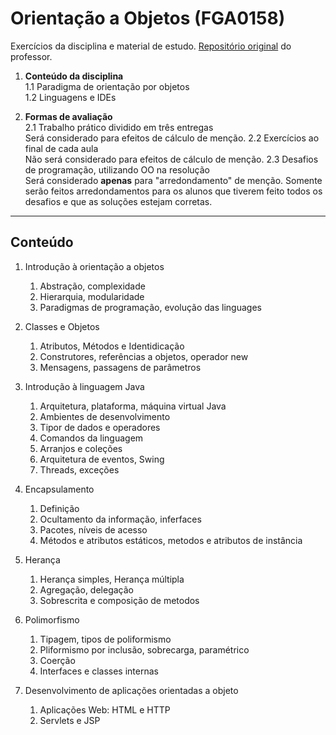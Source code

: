 # Orientação a Objetos (FGA0158)
Exercícios da disciplina e material de estudo. [Repositório original](https://github.com/andrelanna/fga0158)
do professor.

1. **Conteúdo da disciplina**  
    1.1 Paradigma de orientação por objetos  
    1.2 Linguagens e IDEs  
    
2. **Formas de avaliação**  
	2.1 Trabalho prático dividido em três entregas  
	    Será considerado para efeitos de cálculo de menção. 
	2.2 Exercícios ao final de cada aula  
	    Não será considerado para efeitos de cálculo de menção.
	2.3 Desafios de programação, utilizando OO na resolução  
	    Será considerado **apenas** para "arredondamento" de menção. Somente serão feitos arredondamentos para os alunos que tiverem feito todos os desafios e que as soluções estejam corretas. 

---
## Conteúdo
1. Introdução à orientação a objetos 
    1. Abstração, complexidade 
    1. Hierarquia, modularidade 
    1. Paradigmas de programação, evolução das linguages

1. Classes e Objetos 
    1. Atributos, Métodos e Identidicação 
    1. Construtores, referências a objetos, operador new 
    1. Mensagens, passagens de parâmetros

1. Introdução à linguagem Java 
    1. Arquitetura, plataforma, máquina virtual Java 
    1. Ambientes de desenvolvimento 
    1. Tipor de dados e operadores 
    1. Comandos da linguagem 
    1. Arranjos e coleções 
    1. Arquitetura de eventos, Swing 
    1. Threads, exceções

1. Encapsulamento 
    1. Definição 
    1. Ocultamento da informação, inferfaces 
    1. Pacotes, níveis de acesso 
    1. Métodos e atributos estáticos, metodos e atributos de instância

1. Herança 
    1. Herança simples, Herança múltipla 
    1. Agregação, delegação 
    1. Sobrescrita e composição de metodos

1. Polimorfismo 
    1. Tipagem, tipos de poliformismo 
    1. Pliformismo por inclusão, sobrecarga, paramétrico 
    1. Coerção 
    1. Interfaces e classes internas

1. Desenvolvimento de aplicações orientadas a objeto 
    1. Aplicações Web: HTML e HTTP 
    1. Servlets e JSP

